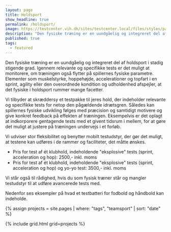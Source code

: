 ```yaml
---
layout: page
title: Holdsport
show_headline: true
permalink: /holdsport/
image: https://testcenter.vih.dk/sites/testcenter.local/files/styles/panopoly_image_spotlight/public/pages/www-5.jpg?itok=yfQEC8zp
description: "Den fysiske træning er en uundgåelig og integreret del af holdsport i stadig stigende grad. Igennem relevante og specifikke tests er det muligt at monitorere, om træningen også flytter på spillernes fysiske parametre."
published: true
tags:
  - featured
---
```


Den fysiske træning er en uundgåelig og integreret del af holdsport i stadig stigende grad. Igennem relevante og specifikke tests er det muligt at monitorere, om træningen også flytter på spillernes fysiske parametre. Elementer som muskelstyrke, hoppehøjde, accelerationer og topfart i en sprint, agility eller den overordnede kondition og udholdenhed afspejler, at det fysiske i holdsport rummer mange facetter.

Vi tilbyder at skræddersy et testpakke til jeres hold, der indeholder relevante og specifikke tests for netop den pågældende idrætsgren. Således kan spillernes fysiske udvikling følges med præcision og samtidigt motivere og give konkret feedback på effekten af træningen. Eksempelvis er det oplagt at indkorporere gentagende tests med et givent tidsrum i mellem, for at gøre det muligt at justere på træningen undervejs i et forløb. 

Vi udviser stor fleksibilitet og benytter mobilt testudstyr, der gør det muligt, at testene kan udføres i de rammer og faciliteter, det måtte ønskes.

- Pris for test af ét klubhold, indeholdende "eksplosive" tests (sprint, acceleration og hop): 2500,- inkl. moms
- Pris for test af ét klubhold, indeholdende "eksplosive" tests (sprint, acceleration og hop) og yo-yo test: 3500,- inkl. moms

Vi står også til rådighed, hvis du som fysisk træner står og mangler testudstyr til at udføre avancerede tests med.

Nedenfor ses eksempler på hvad et testbatteri for fodbold og håndbold kan indeholde.

{% assign projects = site.pages | where: "tags", "teamsport" | sort: "date" %}

{% include grid.html grid=projects %}